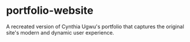 # portfolio-website
A recreated version of Cynthia Ugwu's portfolio that captures the original site's modern and dynamic user experience.
